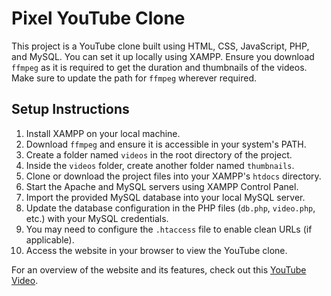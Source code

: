 # Pixel YouTube Clone

This project is a YouTube clone built using HTML, CSS, JavaScript, PHP, and MySQL. You can set it up locally using XAMPP. Ensure you download `ffmpeg` as it is required to get the duration and thumbnails of the videos. Make sure to update the path for `ffmpeg` wherever required.

## Setup Instructions

1. Install XAMPP on your local machine.
2. Download `ffmpeg` and ensure it is accessible in your system's PATH.
3. Create a folder named `videos` in the root directory of the project.
4. Inside the `videos` folder, create another folder named `thumbnails`.
5. Clone or download the project files into your XAMPP's `htdocs` directory.
6. Start the Apache and MySQL servers using XAMPP Control Panel.
7. Import the provided MySQL database into your local MySQL server.
8. Update the database configuration in the PHP files (`db.php`, `video.php`, etc.) with your MySQL credentials.
9. You may need to configure the `.htaccess` file to enable clean URLs (if applicable).
10. Access the website in your browser to view the YouTube clone.

For an overview of the website and its features, check out this [YouTube Video](https://www.youtube.com/watch?v=SLObHERY3Qc).
